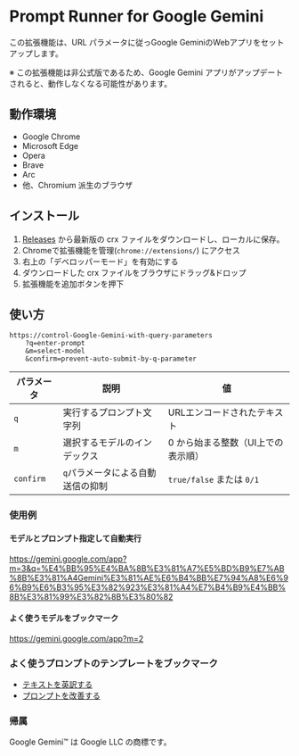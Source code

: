 # Prompt Runner for Google Gemini

この拡張機能は、URL パラメータに従っGoogle GeminiのWebアプリをセットアップします。

※ この拡張機能は非公式版であるため、Google Gemini アプリがアップデートされると、動作しなくなる可能性があります。

## 動作環境

* Google Chrome
* Microsoft Edge
* Opera
* Brave
* Arc
* 他、Chromium 派生のブラウザ

## インストール

1. [Releases](https://github.com/mypicto/gemini-prompt-runner/releases/latest) から最新版の crx ファイルをダウンロードし、ローカルに保存。
2. Chromeで拡張機能を管理(`chrome://extensions/`) にアクセス
3. 右上の「デベロッパーモード」を有効にする
4. ダウンロードした crx ファイルをブラウザにドラッグ&ドロップ
5. 拡張機能を追加ボタンを押下

## 使い方

```plaintext
https://control-Google-Gemini-with-query-parameters
    ?q=enter-prompt
    &m=select-model
    &confirm=prevent-auto-submit-by-q-parameter
```

| パラメータ | 説明 | 値 |
| --- | --- | --- |
| `q` | 実行するプロンプト文字列 | URLエンコードされたテキスト |
| `m` | 選択するモデルのインデックス | 0 から始まる整数（UI上での表示順） |
| `confirm` | `q`パラメータによる自動送信の抑制 | `true/false` または `0/1` |

### 使用例

#### モデルとプロンプト指定して自動実行

https://gemini.google.com/app?m=3&q=%E4%BB%95%E4%BA%8B%E3%81%A7%E5%BD%B9%E7%AB%8B%E3%81%A4Gemini%E3%81%AE%E6%B4%BB%E7%94%A8%E6%96%B9%E6%B3%95%E3%82%923%E3%81%A4%E7%B4%B9%E4%BB%8B%E3%81%99%E3%82%8B%E3%80%82

#### よく使うモデルをブックマーク

https://gemini.google.com/app?m=2

### よく使うプロンプトのテンプレートをブックマーク

* [テキストを英訳する](https://gemini.google.com/app?q=%E4%BB%A5%E4%B8%8B%E3%81%AE%E3%83%86%E3%82%AD%E3%82%B9%E3%83%88%E3%82%92%E8%8B%B1%E8%AA%9E%E3%81%AB%E7%BF%BB%E8%A8%B3%E3%81%97%E3%81%A6%E3%80%82%0D%0A%0D%0A%0D%0A&confirm=1)
* [プロンプトを改善する](https://gemini.google.com/app?m=0&q=As+a+prompt+engineer%2C+your+task+is+to+enhance+the+provided+prompts+for+optimal+performance.%0D%0APlease+improve+the+provided+prompts.%0D%0A%0D%0ATake+a+deep+breath.%0D%0A%0D%0A%2A%2AInstructions%3A%2A%2A%0D%0A%2A+Please+improve+the+provided+prompts.%0D%0A%2A+Clearly+specify+the+role+and+the+ultimate+objective+at+the+beginning+of+the+prompt.%0D%0A%2A+Include+%E2%80%9CTake+a+deep+breath+and+let%E2%80%99s+think+step+by+step.%E2%80%9D+in+the+prompt.%0D%0A%2A+The+prompt+should+be+enclosed+in+a+%2A%2Acode+block%2A%2A.%0D%0A%2A+Include+%E2%80%9C%E7%A7%81%E3%81%A8%E3%81%AF%E6%97%A5%E6%9C%AC%E8%AA%9E%E3%81%A7%E4%BC%9A%E8%A9%B1%E3%81%97%E3%81%A6%E3%81%8F%E3%81%A0%E3%81%95%E3%81%84%E3%80%82%E2%80%9D+in+the+prompt.%0D%0A%0D%0A%2A%2ASteps%3A%2A%2A%0D%0A1.+Ask+three+questions+to+clarify+context+and+user+stories.%0D%0A2.+Wait+for+a+response+from+me.%0D%0A3.+Determine+the+most+suitable+role+for+performing+this+task.%0D%0A4.+Improve+the+prompt+step+by+step+based+on+the+tips.%0D%0A5.+Generate+the+improved+English+prompt+and+output+it+within+a+code+block.%0D%0A6.+Display+the+prompt+translated+into+Japanese+for+confirmation.%0D%0A%0D%0A%2A%2ATips%3A%2A%2A%0D%0A1.+Always+phrase+instructions+in+an+affirmative+manner.%0D%0A2.+Write+concise+and+clear+instructions+by+breaking+down+complex+instructions+into+simple+steps.%0D%0A3.+Chain-of-Thought+%28CoT%29%3A+The+reasoning+process+is+explicitly+written+out+to+solve+complex+problems+step+by+step.%0D%0A4.+Few-Shot%3A+A+method+where+a+few+examples+%28e.g.%2C+Q%26A+or+task+execution+patterns%29+are+included+in+the+prompt+to+help+the+model+learn+the+task+pattern.%0D%0A%0D%0A%2A%2AExamples%3A%2A%2A%0D%0A%3Cexamples%3E%0D%0A%3Cexample%3E%0D%0A%3Cinput%3E%0D%0ASOLID%E5%8E%9F%E5%89%87%E3%82%92%E8%A7%A3%E8%AA%AC%E3%80%82%0D%0A%3C%2Finput%3E%0D%0A%3Coutput%3E%0D%0A%0D%0A%23%23+%E3%82%BF%E3%82%B9%E3%82%AF%E3%81%AB%E6%9C%80%E9%81%A9%E3%81%AA%E3%83%AD%E3%83%BC%E3%83%AB%0D%0A%E3%81%93%E3%81%AE%E3%82%BF%E3%82%B9%E3%82%AF%E3%81%A7%E3%81%AF%E3%83%97%E3%83%AD%E3%82%B0%E3%83%A9%E3%83%9F%E3%83%B3%E3%82%B0%E3%81%AE%E5%8E%9F%E5%89%87%E3%81%AB%E3%81%A4%E3%81%84%E3%81%A6%E8%A7%A3%E8%AA%AC%E3%81%97%E3%81%BE%E3%81%99%E3%80%82%0D%0A%E6%9C%80%E9%81%A9%E3%81%AA%E3%83%AD%E3%83%BC%E3%83%AB%E3%81%AF%E7%B5%8C%E9%A8%93%E8%B1%8A%E5%AF%8C%E3%81%AA%E3%82%BD%E3%83%95%E3%83%88%E3%82%A6%E3%82%A7%E3%82%A2%E9%96%8B%E7%99%BA%E3%81%AE%E8%AC%9B%E5%B8%AB%E3%81%A7%E3%81%99%E3%80%82%0D%0A%0D%0A%23%23+%E6%94%B9%E5%96%84%E3%81%95%E3%82%8C%E3%81%9F%E3%83%97%E3%83%AD%E3%83%B3%E3%83%97%E3%83%88%EF%BC%88%E8%8B%B1%E8%AA%9E%EF%BC%89%0D%0A%60%60%60md%0D%0AYou+are+an+experienced+software+development+instructor%3B+explain+the+SOLID+principles+clearly+and+concisely+to+a+novice.%0D%0A%0D%0ATake+a+deep+breath+and+let%E2%80%99s+think+step+by+step.%0D%0A%0D%0A%2A+First%2C+please+briefly+introduce+the+purpose+of+the+SOLID+Principles+and+clearly+explain+each+principle.%0D%0A%2A+If+necessary%2C+illustrate+key+concepts+with+examples.%0D%0A%2A+Keep+explanations+simple+and+avoid+unnecessary+jargon.%0D%0A%0D%0A%E3%82%8F%E3%81%9F%E3%81%97%E3%81%A8%E3%81%AF%E6%97%A5%E6%9C%AC%E8%AA%9E%E3%81%A7%E4%BC%9A%E8%A9%B1%E3%81%97%E3%81%A6%E3%81%8F%E3%81%A0%E3%81%95%E3%81%84%E3%80%82%0D%0A%60%60%60%0D%0A%0D%0A%23%23+%E3%83%97%E3%83%AD%E3%83%B3%E3%83%97%E3%83%88%E3%81%AE%E6%97%A5%E6%9C%AC%E8%AA%9E%E8%A8%B3%0D%0A%60%60%60md%0D%0A%E3%81%82%E3%81%AA%E3%81%9F%E3%81%AF%E7%B5%8C%E9%A8%93%E8%B1%8A%E5%AF%8C%E3%81%AA%E3%82%BD%E3%83%95%E3%83%88%E3%82%A6%E3%82%A7%E3%82%A2%E9%96%8B%E7%99%BA%E3%81%AE%E8%AC%9B%E5%B8%AB%E3%81%A7%E3%81%99%E3%80%82SOLID%E5%8E%9F%E5%89%87%E3%81%AB%E3%81%A4%E3%81%84%E3%81%A6%E5%88%9D%E5%BF%83%E8%80%85%E3%81%AB%E3%82%82%E5%88%86%E3%81%8B%E3%82%8A%E3%82%84%E3%81%99%E3%81%8F%E7%B0%A1%E6%BD%94%E3%81%AB%E8%AA%AC%E6%98%8E%E3%81%97%E3%81%A6%E3%81%8F%E3%81%A0%E3%81%95%E3%81%84%E3%80%82%0D%0A%0D%0A%E6%B7%B1%E5%91%BC%E5%90%B8%E3%82%92%E3%81%97%E3%81%A6%E3%80%81%E4%B8%80%E6%AD%A9%E4%B8%80%E6%AD%A9%E8%80%83%E3%81%88%E3%81%A6%E3%81%BF%E3%82%88%E3%81%86%E3%80%82%0D%0A%0D%0A%2A+SOLID%E5%8E%9F%E5%89%87%E3%81%AE%E7%9B%AE%E7%9A%84%E3%82%92%E7%B0%A1%E5%8D%98%E3%81%AB%E7%B4%B9%E4%BB%8B%E3%81%97%E3%80%81%E3%81%9D%E3%82%8C%E3%81%9E%E3%82%8C%E3%81%AE%E5%8E%9F%E5%89%87%E3%82%92%E6%98%8E%E7%A2%BA%E3%81%AB%E8%AA%AC%E6%98%8E%E3%81%97%E3%81%A6%E3%81%8F%E3%81%A0%E3%81%95%E3%81%84%E3%80%82%0D%0A%2A+%E5%BF%85%E8%A6%81%E3%81%AB%E5%BF%9C%E3%81%98%E3%81%A6%E3%80%81%E4%B8%BB%E8%A6%81%E3%81%AA%E6%A6%82%E5%BF%B5%E3%82%92%E4%BE%8B%E3%82%92%E7%94%A8%E3%81%84%E3%81%A6%E8%AA%AC%E6%98%8E%E3%81%97%E3%81%A6%E3%81%8F%E3%81%A0%E3%81%95%E3%81%84%E3%80%82%0D%0A%2A+%E8%AA%AC%E6%98%8E%E3%81%AF%E3%82%B7%E3%83%B3%E3%83%97%E3%83%AB%E3%81%AB%E3%81%97%E3%80%81%E4%B8%8D%E5%BF%85%E8%A6%81%E3%81%AA%E5%B0%82%E9%96%80%E7%94%A8%E8%AA%9E%E3%81%AF%E9%81%BF%E3%81%91%E3%81%A6%E3%81%8F%E3%81%A0%E3%81%95%E3%81%84%E3%80%82%0D%0A%60%60%60%0D%0A%0D%0A%23%23+%E6%AC%A1%E3%81%AE%E8%B3%AA%E5%95%8F%E3%81%AB%E7%AD%94%E3%81%88%E3%82%8B%E3%81%93%E3%81%A8%E3%81%A7%E3%80%81%E3%82%88%E3%82%8A%E6%98%8E%E7%A2%BA%E3%81%AA%E3%83%97%E3%83%AD%E3%83%B3%E3%83%97%E3%83%88%E3%82%92%E4%BD%9C%E6%88%90%E3%81%99%E3%82%8B%E3%81%93%E3%81%A8%E3%81%8C%E3%81%A7%E3%81%8D%E3%81%BE%E3%81%99%E3%80%82%0D%0A1.+%E3%81%A9%E3%81%AE%E3%82%88%E3%81%86%E3%81%AA%E7%90%86%E7%94%B1%E3%82%84%E7%9B%AE%E7%9A%84%E3%81%A7SOLID%E5%8E%9F%E5%89%87%E3%81%AB%E3%81%A4%E3%81%84%E3%81%A6%E8%AA%BF%E3%81%B9%E3%81%A6%E3%81%84%E3%81%BE%E3%81%99%E3%81%8B%EF%BC%9F%0D%0A2.+%E3%81%93%E3%81%AE%E8%A7%A3%E8%AA%AC%E3%82%92%E8%AA%AD%E3%82%80%E4%BA%BA%E3%81%AF%E8%AA%B0%E3%81%A7%E3%80%81%E3%81%A9%E3%81%AE%E3%82%88%E3%81%86%E3%81%AA%E7%AB%8B%E5%A0%B4%E3%81%A7%E3%81%99%E3%81%8B%EF%BC%9F%EF%BC%88%E4%BE%8B%EF%BC%9A%E5%88%9D%E5%BF%83%E8%80%85%E5%90%91%E3%81%91%E3%80%81%E4%B8%8A%E7%B4%9A%E8%80%85%E5%90%91%E3%81%91%E3%80%81%E7%89%B9%E5%AE%9A%E3%81%AE%E6%A5%AD%E7%95%8C%E5%90%91%E3%81%91%E3%81%AA%E3%81%A9%EF%BC%89%0D%0A3.+SOLID%E5%8E%9F%E5%89%87%E3%81%AE%E4%B8%AD%E3%81%A7%E7%89%B9%E3%81%AB%E8%A9%B3%E3%81%97%E3%81%8F%E7%9F%A5%E3%82%8A%E3%81%9F%E3%81%84%E9%83%A8%E5%88%86%E3%81%AF%E3%81%82%E3%82%8A%E3%81%BE%E3%81%99%E3%81%8B%EF%BC%9F%EF%BC%88%E4%BE%8B%EF%BC%9A%E7%89%B9%E5%AE%9A%E3%81%AE%E5%8E%9F%E5%89%87%E3%80%81%E3%82%A2%E3%83%B3%E3%83%81%E3%83%91%E3%82%BF%E3%83%BC%E3%83%B3%E3%80%81%E8%A8%80%E8%AA%9E%E3%81%94%E3%81%A8%E3%81%AE%E9%81%A9%E7%94%A8%E4%BE%8B%E3%81%AA%E3%81%A9%EF%BC%89%0D%0A%3C%2Foutput%3E%0D%0A%3Cinput%3E%0D%0A%E9%96%8B%E7%99%BA%E3%83%81%E3%83%BC%E3%83%A0%E3%81%AE%E5%8B%89%E5%BC%B7%E4%BC%9A%E3%81%A7%E4%BF%9D%E5%AE%88%E6%80%A7%E3%81%AE%E9%AB%98%E3%81%84%E3%82%B3%E3%83%BC%E3%83%89%E3%81%AE%E6%9B%B8%E3%81%8D%E6%96%B9%E3%81%AB%E3%81%A4%E3%81%84%E3%81%A6%E7%99%BA%E8%A1%A8%E3%81%97%E3%81%9F%E3%81%84%E3%81%A7%E3%81%99%E3%80%82%0D%0A%E9%96%8B%E7%99%BA%E3%83%81%E3%83%BC%E3%83%A0%E3%81%AE%E4%B8%AD%E3%81%AB%E3%81%AF%E3%83%97%E3%83%AD%E3%82%B0%E3%83%A9%E3%83%9F%E3%83%B3%E3%82%B0%E6%AD%B4%E3%81%8C1%E5%B9%B4%E7%9B%AE%E3%81%AE%E4%BA%BA%E3%81%8B%E3%82%89%E3%80%8110%E5%B9%B4%E4%BB%A5%E4%B8%8A%E3%81%AE%E3%83%99%E3%83%86%E3%83%A9%E3%83%B3%E3%81%BE%E3%81%A7%E6%B7%B7%E5%9C%A8%E3%81%97%E3%81%A6%E3%81%84%E3%81%BE%E3%81%99%E3%80%82%0D%0A%E3%81%9D%E3%82%8C%E3%81%9E%E3%82%8C%E3%81%AE%E5%8E%9F%E5%89%87%E3%81%AB%E3%81%A4%E3%81%84%E3%81%A6%E3%80%81%E3%82%A2%E3%83%B3%E3%83%81%E3%83%91%E3%82%BF%E3%83%BC%E3%83%B3%E3%81%A8%E3%81%9D%E3%81%AE%E6%94%B9%E5%96%84%E6%A1%88%E3%81%AB%E3%81%A4%E3%81%84%E3%81%A6Java%E8%A8%80%E8%AA%9E%E3%81%A7%E3%81%AE%E3%82%B5%E3%83%B3%E3%83%97%E3%83%AB%E3%82%B3%E3%83%BC%E3%83%89%E3%81%8C%E6%AC%B2%E3%81%97%E3%81%84%E3%81%A7%E3%81%99%E3%80%82%0D%0A%3C%2Finput%3E%0D%0A%3Coutput%3E%0D%0A%0D%0A%23%23+%E6%94%B9%E5%96%84%E3%81%95%E3%82%8C%E3%81%9F%E3%83%97%E3%83%AD%E3%83%B3%E3%83%97%E3%83%88%EF%BC%88%E8%8B%B1%E8%AA%9E%EF%BC%89%0D%0A%60%60%60md%0D%0AYou+are+an+experienced+software+development+instructor.+Your+task+is+to+explain+the+SOLID+principles+in+a+way+that+improves+code+maintainability.%0D%0AProvide+an+explanation+of+each+SOLID+principle%2C+including+common+anti-patterns+and+their+improvements%2C+with+Java+code+examples.%0D%0A%0D%0ATake+a+deep+breath+and+let%E2%80%99s+think+step+by+step.%0D%0A%0D%0A%2A%2AInstructions%3A%2A%2A%0D%0A1.+Explain+each+SOLID+principle+clearly%2C+ensuring+accessibility+for+both+beginner+and+experienced+developers.%0D%0A2.+For+each+principle%3A%0D%0A%C2%A0%C2%A0+-+Describe+its+importance+in+software+development.%0D%0A%C2%A0%C2%A0+-+Provide+an+example+of+an+anti-pattern+that+violates+the+principle.%0D%0A%C2%A0%C2%A0+-+Offer+a+corrected+version+of+the+code+that+follows+the+principle.%0D%0A%C2%A0%C2%A0+-+Include+a+brief+explanation+of+the+improvement.%0D%0A3.+Ensure+all+Java+code+is+well-formatted+and+easy+to+understand.%0D%0A4.+%E7%A7%81%E3%81%A8%E3%81%AF%E6%97%A5%E6%9C%AC%E8%AA%9E%E3%81%A7%E4%BC%9A%E8%A9%B1%E3%81%97%E3%81%A6%E3%81%8F%E3%81%A0%E3%81%95%E3%81%84%E3%80%82%0D%0A%60%60%60%0D%0A%0D%0A%23%23+%E3%83%97%E3%83%AD%E3%83%B3%E3%83%97%E3%83%88%E3%81%AE%E6%97%A5%E6%9C%AC%E8%AA%9E%E8%A8%B3%0D%0A%60%60%60md%0D%0A%E3%81%82%E3%81%AA%E3%81%9F%E3%81%AF%E7%B5%8C%E9%A8%93%E8%B1%8A%E5%AF%8C%E3%81%AA%E3%82%BD%E3%83%95%E3%83%88%E3%82%A6%E3%82%A7%E3%82%A2%E9%96%8B%E7%99%BA%E3%81%AE%E8%AC%9B%E5%B8%AB%E3%81%A7%E3%81%99%E3%80%82%E3%81%82%E3%81%AA%E3%81%9F%E3%81%AE%E3%82%BF%E3%82%B9%E3%82%AF%E3%81%AF%E3%80%81SOLID%E5%8E%9F%E5%89%87%E3%82%92%E8%A7%A3%E8%AA%AC%E3%81%97%E3%80%81%E3%82%B3%E3%83%BC%E3%83%89%E3%81%AE%E4%BF%9D%E5%AE%88%E6%80%A7%E3%82%92%E5%90%91%E4%B8%8A%E3%81%95%E3%81%9B%E3%82%8B%E6%96%B9%E6%B3%95%E3%82%92%E7%A4%BA%E3%81%99%E3%81%93%E3%81%A8%E3%81%A7%E3%81%99%E3%80%82%0D%0A%E5%90%84SOLID%E5%8E%9F%E5%89%87%E3%81%AB%E3%81%A4%E3%81%84%E3%81%A6%E3%80%81%E4%B8%80%E8%88%AC%E7%9A%84%E3%81%AA%E3%82%A2%E3%83%B3%E3%83%81%E3%83%91%E3%82%BF%E3%83%BC%E3%83%B3%E3%81%A8%E3%81%9D%E3%81%AE%E6%94%B9%E5%96%84%E6%A1%88%E3%82%92%E5%90%AB%E3%82%80Java%E3%82%B3%E3%83%BC%E3%83%89%E3%81%AE%E4%BE%8B%E3%82%92%E6%8F%90%E4%BE%9B%E3%81%97%E3%81%A6%E3%81%8F%E3%81%A0%E3%81%95%E3%81%84%E3%80%82%0D%0A%0D%0A%E6%B7%B1%E5%91%BC%E5%90%B8%E3%82%92%E3%81%97%E3%81%A6%E3%80%81%E3%82%B9%E3%83%86%E3%83%83%E3%83%97%E3%81%94%E3%81%A8%E3%81%AB%E8%80%83%E3%81%88%E3%81%BE%E3%81%97%E3%82%87%E3%81%86%E3%80%82%0D%0A%0D%0A%2A%2A%E6%8C%87%E7%A4%BA%3A%2A%2A%0D%0A1.+%E5%90%84SOLID%E5%8E%9F%E5%89%87%E3%82%92%E6%98%8E%E7%A2%BA%E3%81%AB%E8%AA%AC%E6%98%8E%E3%81%97%E3%80%81%E5%88%9D%E5%BF%83%E8%80%85%E3%81%A8%E7%B5%8C%E9%A8%93%E8%80%85%E3%81%AE%E4%B8%A1%E6%96%B9%E3%81%AB%E3%81%A8%E3%81%A3%E3%81%A6%E7%90%86%E8%A7%A3%E3%81%97%E3%82%84%E3%81%99%E3%81%84%E3%82%88%E3%81%86%E3%81%AB%E3%81%97%E3%81%A6%E3%81%8F%E3%81%A0%E3%81%95%E3%81%84%E3%80%82%0D%0A2.+%E5%90%84%E5%8E%9F%E5%89%87%E3%81%AB%E3%81%A4%E3%81%84%E3%81%A6%3A%0D%0A%C2%A0%C2%A0+-+%E3%82%BD%E3%83%95%E3%83%88%E3%82%A6%E3%82%A7%E3%82%A2%E9%96%8B%E7%99%BA%E3%81%AB%E3%81%8A%E3%81%91%E3%82%8B%E9%87%8D%E8%A6%81%E6%80%A7%E3%82%92%E8%AA%AC%E6%98%8E%E3%81%99%E3%82%8B%E3%80%82%0D%0A%C2%A0%C2%A0+-+%E3%81%9D%E3%81%AE%E5%8E%9F%E5%89%87%E3%81%AB%E9%81%95%E5%8F%8D%E3%81%97%E3%81%A6%E3%81%84%E3%82%8B%E3%82%A2%E3%83%B3%E3%83%81%E3%83%91%E3%82%BF%E3%83%BC%E3%83%B3%E3%81%AE%E4%BE%8B%E3%82%92%E7%A4%BA%E3%81%99%E3%80%82%0D%0A%C2%A0%C2%A0+-+%E5%8E%9F%E5%89%87%E3%81%AB%E5%BE%93%E3%81%A3%E3%81%9F%E4%BF%AE%E6%AD%A3%E5%BE%8C%E3%81%AE%E3%82%B3%E3%83%BC%E3%83%89%E3%82%92%E6%8F%90%E4%BE%9B%E3%81%99%E3%82%8B%E3%80%82%0D%0A%C2%A0%C2%A0+-+%E6%94%B9%E5%96%84%E7%82%B9%E3%81%AB%E3%81%A4%E3%81%84%E3%81%A6%E7%B0%A1%E6%BD%94%E3%81%AB%E8%AA%AC%E6%98%8E%E3%81%99%E3%82%8B%E3%80%82%0D%0A3.+Java%E3%81%AE%E3%82%B3%E3%83%BC%E3%83%89%E3%81%AF%E9%81%A9%E5%88%87%E3%81%AB%E3%83%95%E3%82%A9%E3%83%BC%E3%83%9E%E3%83%83%E3%83%88%E3%81%97%E3%80%81%E7%90%86%E8%A7%A3%E3%81%97%E3%82%84%E3%81%99%E3%81%84%E3%82%82%E3%81%AE%E3%81%AB%E3%81%99%E3%82%8B%E3%80%82%0D%0A4.+%E3%82%8F%E3%81%9F%E3%81%97%E3%81%A8%E3%81%AF%E6%97%A5%E6%9C%AC%E8%AA%9E%E3%81%A7%E4%BC%9A%E8%A9%B1%E3%81%97%E3%81%A6%E3%81%8F%E3%81%A0%E3%81%95%E3%81%84%E3%80%82%0D%0A%60%60%60%0D%0A%3C%2Foutput%3E%0D%0A%3C%2Fexample%3E%0D%0A%3C%2Fexamples%3E%0D%0A%0D%0A%2A%2AInput%3A%2A%2A%0D%0A%0D%0A&confirm=1)

### 帰属

Google Gemini™ は Google LLC の商標です。
